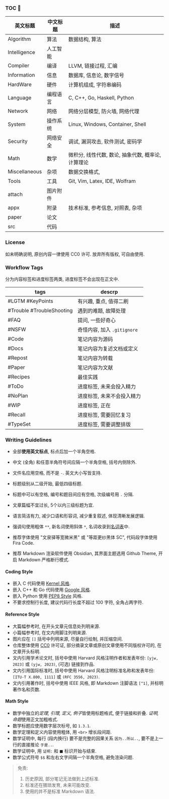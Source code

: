 ### TOC 🚀

| 英文标题      | 中文标题 | 描述                                               |
| ------------- | -------- | -------------------------------------------------- |
| Algorithm     | 算法     | 数据结构, 算法                                     |
| Intelligence  | 人工智能 |                                                    |
| Compiler      | 编译     | LLVM, 链接过程, 汇编                               |
| Information   | 信息     | 数据库, 信息论, 数字信号     |
| HardWare      | 硬件     | 计算机组成, 字符串编码                                                   |
| Language      | 编程语言 | C, C++, Go, Haskell, Python                        |
| Network       | 网络     | 网络分层模型, 防火墙, 网络代理                     |
| System        | 操作系统 | Linux, Windows, Container, Shell                   |
| Security      | 网络安全 | 调试, 漏洞攻击, 软件测试, 密码学                   |
| Math          | 数学     | 微积分, 线性代数, 数论, 抽象代数, 概率论, 计算理论 |
| Miscellaneous | 杂项     | 数据交换格式,                                                    |
| Tools         | 工具     | Git, Vim, Latex, IDE, Wolfram                      |
| attach        | 图片附件 |                                                    |
| appx          | 附录     | 技术标准, 参考信息, 对照表, 杂项                               |
| paper         | 论文     |                                                    |
| src           | 代码     |                                                    |

### License

如未明确说明, 原创内容一律使用 CC0 许可. 放弃所有版权, 可自由使用.

### Workflow Tags

分为内容标签和进度标签两类, 进度标签不会出现在正文中.

| tags                      | descrp                      |
| ------------------------- | --------------------------- |
| #LGTM #KeyPoints          | 有兴趣, 重点, 值得二刷      |
| #Trouble #TroubleShooting | 遇到的难题, 故障处理        |
| #FAQ                      | 提问, 一些好奇心            |
| #NSFW                     | 奇怪内容, 加入 `.gitignore` |
| #Code                     | 笔记内容为源码              |
| #Docs                     | 笔记内容为复述文档或定义    |
| #Repost                   | 笔记内容为转载              |
| #Paper                                  | 笔记内容为文献                    |
| #Recipes                  | 最佳实践                    |
| #ToDo                     | 进度标签, 未来会投入精力    |
| #NoPlan                   | 进度标签, 未来不会投入精力  |
| #WIP                      | 进度标签, 正在              |
| #Recall                   | 进度标签, 需要回忆复习      |
| #TypeSet                  | 进度标签, 需要调整排版      |

### Writing Guidelines

- 全部**使用英文标点**, 标点后加一个半角空格.
- 中文 (全角) 和任意半角符号间应隔一个半角空格, 括号内侧除外.
- 文件名应用空格, 而不是 `-`. 英文大小写皆支持.
- 标题级别从二级开始, 最低四级标题.
- 标题中可以有空格, 编号和题目间应有空格, 次级编号用 `.` 分隔.
- 文章篇幅不宜过长, 5个以内三级标题为宜.


- 语言简洁有力, 减少口语和形容词, 减少重复叙述, 体现清晰发展逻辑.
- 强调句使用粗体 `**`, 新名词使用斜体 `*`, 名词收录到[名词表](Glossary.md)中.
- 推荐字体使用 "文泉驿等宽微米黑" 或 "等距更纱黑体 SC", 代码段字体使用 Fira Code.
- 推荐 Markdown 渲染软件使用 Obsidian, 其界面主题选用 Github Theme, 开启 Markdown 严格断行模式.

#### Coding Style

- 嵌入 C 代码使用 [Kernel 风格](Language/C/Kernel%20C%20Style.md).
- 嵌入 C++ 和 Go 代码使用 [Google 风格](Language/C++/Google%20C++%20Style.md).
- 嵌入 Python 使用 [PEP8 Style](Language/Python/PEP8%20Style.md) 风格.
- 不要求控制行长度, 建议代码行长度不超过 100 字符, 全角占两字符.

#### Reference Style

- 大篇幅参考时, 在开头文章元信息处列明来源. 
- 小篇幅参考时, 在文内用脚注列明来源.
- 图片应在 `[]` 括号中列明来源, 尽量自行绘制, 并压缩空间.
- 仓库整体使用 [CC0](License.md) 许可证, 部分摘录文章或原创文章使用不同版权许可的, 在文章开头标明.
- 文内引用学术论文时, 括号中使用 Harvard 风格注明作者和发表年份: `[yjw, 2023]` 或 `(yjw, 2023)`, (可选) 链接到作品. 
- 文内引用国际标准时, 括号中使用 Harvard 风格注明标准名称和发表年份: `[ITU-T X.800, 1111]` 或 `(RFC 3556, 2023)`.
- 文内引用著作时, 括号中使用 IEEE 风格, 即 Markdown 注脚语法 `[^1]`, 并标明著作名和页数.

#### Math Style

- 数学中独立的*定理, 引理, 定义, 例子*皆使用标题格式, 便于链接和折叠. *证明, 命题*使用正文加粗格式.
- 数学标题应使用数字层次标号, 如 `1.3.1`.
- 数学定理和定义内容使用粗体, 用 `<br>` 增长段间距.
- 数学证明中, 每行 (段内换行) 要不是完整的因果关系 `因为..所以..`, 要不是上一行的直接推论 `于是..`. 
- 数学证明中, 用 `证明:` 和 $\blacksquare$ 标识开始与结束.
- 数学公式符号 `$$` 和左右文字间隔一个半角空格, 避免渲染问题.

> 免责:   
> 1. 历史原因, 部分笔记无法做到上述标准. 
> 2. 标准还在猥琐发育, 未来可能改变.   
> 3. 使用的并不是标准 Markdown 语法.